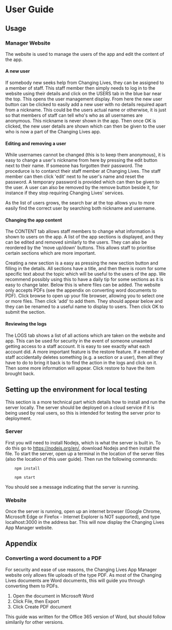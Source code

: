 # User Guide

## **Usage**

### **Manager Website**
The website is used to manage the users of the app and edit the content of the app. 

#### A new user
If somebody new seeks help from Changing Lives, they can be assigned to a member of staff. This staff member then simply needs to log in to the website using their details and click on the USERS tab in the blue bar near the top. This opens the user management display. From here the new user button can be clicked to easily add a new user with no details required apart from a nickname. This could be the users actual name or otherwise, it is just so that members of staff can tell who's who as all usernames are anonymous. This nickname is never shown in the app. Then once OK is clicked, the new user details are shown which can then be given to the user who is now a part of the Changing Lives app.

#### Editing and removing a user
While usernames cannot be changed (this is to keep them anonymous), it is easy to change a user's nickname from here by pressing the edit button next to their name. If someone has forgotten their password. The procedurce is to contanct their staff member at Changing Lives. The staff member can then click 'edit' next to he user's name and reset the password. A temporary password is provided which can then be given to the user. A user can also be removed by the remove button beside it, for instance if they stop requiring Changing Lives' services.

As the list of users grows, the search bar at the top allows you to more easily find the correct user by searching both nickname and username.

#### Changing the app content
The CONTENT tab allows staff members to change what information is shown to users on the app. A list of the app sections is displayed, and they can be edited and removed similarly to the users. They can also be reordered by the 'move up/down' buttons. This allows staff to prioritise certain sections which are more important.

Creating a new section is a easy as pressing the new section button and filling in the details. All sections have a title, and then there is room for some specific text about the topic which will be useful to the users of the app. We recommend possibly using this to have a daily tip for some sections as it is easy to change later. Below this is where files can be added. The website only accepts PDFs (see the appendix on converting word documents to PDF). Click browse to open up your file browser, allowing you to select one or more files. Then click 'add' to add them. They should appear below and they can be renamed to a useful name to display to users. Then click OK to submit the section.

#### Reviewing the logs
The LOGS tab shows a list of all actions which are taken on the website and app. This can be used for security in the event of someone unwanted getting access to a staff account. It is easy to see exactly what each account did. A more important feature is the restore feature. If a member of staff accidentally deletes something (e.g. a section or a user), then all they have to do to bring it back is to find the action in the logs and click on it. Then some more information will appear. Click restore to have the item brought back.

## **Setting up the environment for local testing**

This section is a more technical part which details how to install and run the server locally. The server should be deployed on a cloud service if it is being used by real users, so this is intended for testing the server prior to deployment.

### **Server**

First you will need to install Nodejs, which is what the server is built in. To do this go to https://nodejs.org/en/, download Nodejs and then install the file.
To start the server, open up a terminal in the location of the server files (also the location of this user guide). Then run the following commands:

        npm install

        npm start

You should see a message indicating that the server is running.

### **Website**
Once the server is running, open up an internet browser (Google Chrome, Microsoft Edge or Firefox - Internet Explorer is NOT supported), and type localhost:3000 in the address bar. This will now display the Changing Lives App Manager website.

## **Appendix**

### **Converting a word document to a PDF**

For security and ease of use reasons, the Changing Lives App Manager website only allows file uploads of the type PDF. As most of the Changing Lives documents are Word documents, this will guide you through converting them to PDFs.

1. Open the document in Microsoft Word
2. Click File, then Export
3. Click Create PDF document

This guide was written for the Office 365 version of Word, but should follow similarily for other versions.
